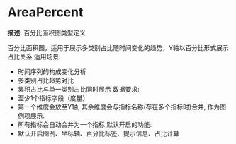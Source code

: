 # AreaPercent

**描述:**
百分比面积图类型定义
  
  百分比面积图，适用于展示多类别占比随时间变化的趋势，Y轴以百分比形式展示占比关系
  适用场景:
  - 时间序列的构成变化分析
  - 多类别占比趋势对比
  - 累积占比与单一类别占比同时展示
  数据要求:
  - 至少1个指标字段（度量）
  - 第一个维度会放至Y轴, 其余维度会与指标名称(存在多个指标时)合并, 作为图例项展示.
  - 所有指标会自动合并为一个指标
  默认开启的功能:
  - 默认开启图例、坐标轴、百分比标签、提示信息、占比计算

